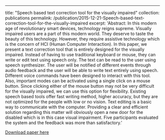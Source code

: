 ---
title: "Speech based text correction tool for the visually impaired"
collection: publications
permalink: /publication/2015-12-21-Speech-based-text-correction-tool-for-the-visually-impaired
excerpt: 'Abstract:
In this modern age of revolutionary smart devices, technology reigns supreme. Visually impaired users are a part of this modern world. They deserve to taste the beauty of this technology. However, they require assistive technology which is the concern of HCI (Human Computer Interaction). In this paper, we present a text correction tool that is entirely designed for the visually impaired. Instead of having to use traditional keyboard or mouse, they can write or edit text using speech only. The text can be read to the user using speech synthesizer. The user will be notified of different events through audio feedback and the user will be able to write text entirely using speech. Different voice commands have been designed to interact with this tool. Also, important modes can be activated using a single click on a mouse button. Since clicking either of the mouse button may not be very difficult for the visually impaired, we can use this option for flexibility. Existing speech based tools offer fast writing method, higher accuracy, but they are not optimized for the people with low or no vision. Text editing is a basic way to communicate with the computer. Providing a clear and efficient solution regarding this matter will obviously open a new door for the disabled which is in this case visual impairment. Five participants evaluated the system and the feedback was more than satisfactory.'

[Download paper here](https://amithasanarovi.github.io/files/Speech-Based-Text-Correction-Tool-For-The-Visually-Impaired.pdf)

